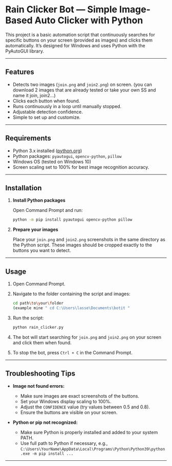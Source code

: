 
# Rain Clicker Bot — Simple Image-Based Auto Clicker with Python

This project is a basic automation script that continuously searches for specific buttons on your screen (provided as images) and clicks them automatically. It’s designed for Windows and uses Python with the PyAutoGUI library.

---

## Features

* Detects two images (`join.png` and `join2.png`) on screen. (you can download 2 images that are already tested or take your own SS and name it join, join2...)
* Clicks each button when found.
* Runs continuously in a loop until manually stopped.
* Adjustable detection confidence.
* Simple to set up and customize.

---

## Requirements

* Python 3.x installed ([python.org](https://www.python.org/))
* Python packages: `pyautogui`, `opencv-python`, `pillow`
* Windows OS (tested on Windows 10)
* Screen scaling set to 100% for best image recognition accuracy.

---

## Installation

1. **Install Python packages**

   Open Command Prompt and run:

   ```bash
   python -m pip install pyautogui opencv-python pillow
   ```

2. **Prepare your images**

   Place your `join.png` and `join2.png` screenshots in the same directory as the Python script. These images should be cropped exactly to the buttons you want to detect.

---

## Usage

1. Open Command Prompt.

2. Navigate to the folder containing the script and images:

   ```bash
   cd path\to\your\folder
   (example mine " cd C:\Users\lasse\Documents\botit "
   ```

3. Run the script:

   ```bash
   python rain_clicker.py
   ```

4. The bot will start searching for `join.png` and `join2.png` on your screen and click them when found.

5. To stop the bot, press `Ctrl + C` in the Command Prompt.

---


## Troubleshooting Tips

* **Image not found errors:**

  * Make sure images are exact screenshots of the buttons.
  * Set your Windows display scaling to 100%.
  * Adjust the `CONFIDENCE` value (try values between 0.5 and 0.8).
  * Ensure the buttons are visible on your screen.

* **Python or pip not recognized:**

  * Make sure Python is properly installed and added to your system PATH.
  * Use full path to Python if necessary, e.g., `C:\Users\YourName\AppData\Local\Programs\Python\Python39\python.exe -m pip install ...`

---
